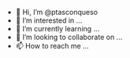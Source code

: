 - 👋 Hi, I’m @ptasconqueso
- 👀 I’m interested in ...
- 🌱 I’m currently learning ...
- 💞️ I’m looking to collaborate on ...
- 📫 How to reach me ...

<!---
ptasconqueso/ptasconqueso is a ✨ special ✨ repository because its `README.md` (this file) appears on your GitHub profile.
You can click the Preview link to take a look at your changes.
--->
